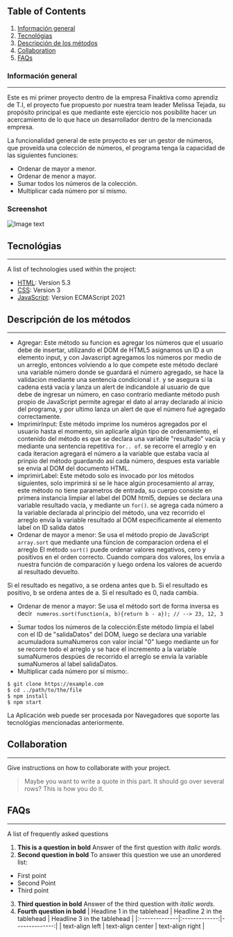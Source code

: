 ## Table of Contents
1. [Información general](#Información-general)
2. [Tecnológias](#Tecnológias)
3. [Descripción de los métodos](#Descripción-de-los-métodos)
4. [Collaboration](#collaboration)
5. [FAQs](#faqs)
### Información general
***
Este es mi primer proyecto dentro de la empresa Finaktiva como aprendiz de T.I, el proyecto fue propuesto por nuestra team leader Melissa Tejada, su propósito principal es que mediante este ejercicio nos posibilite hacer un acercamiento de lo que hace un desarrollador dentro de la mencionada empresa.

La funcionalidad general de este proyecto es ser un gestor de números, que proveída una colección de números, el programa tenga la capacidad de las siguientes funciones:
* Ordenar de mayor a menor.
* Ordenar de menor a mayor.
* Sumar todos los números de la colección.
* Multiplicar cada número por sí mismo. 

### Screenshot
![Image text](https://www.united-internet.de/fileadmin/user_upload/Brands/Downloads/Logo_IONOS_by.jpg)
## Tecnológias
***
A list of technologies used within the project:
* [HTML](https://example.com): Version 5.3 
* [CSS](https://example.com): Version 3
* [JavaScript](https://example.com): Version ECMAScript 2021 
## Descripción de los métodos
***
* Agregar: Este método su funcion es agregar los números que el usuario debe de insertar, utilizando el DOM de HTML5 asignamos un ID a un elemento input, y con Javascript agregamos los números por medio de un arreglo, entonces volviendo a lo que compete este método declaré una variable número donde se guardará el número agregado, se hace la validacion mediante una sentencia condicional `` if ``.  y se asegura si la cadena está vacía y lanza un alert de indicandole al usuario de que debe de ingresar un número, en caso contrario mediante método push propio de JavaScript permite agregar el dato al array declarado al inicio del programa, y por ultimo lanza un alert de que el número fué agregado correctamente.
* ImprimirInput: Este método imprime los numéros agregados por el usuario hasta el momento, sin aplicarle algún tipo de ordenamiento, el contenido del método es que se declara una variable  "resultado" vacía y mediante una sentencia repetitiva ``for.. of``. se recorre el arreglo y en cada iteracion agregará el número a la variable que estaba vacía al prinpio del método guardando así cada número, despues esta variable se envia al DOM del documento HTML.
* imprimirLabel: Este método solo es invocado por los métodos siguientes, solo imprimirá si se le hace algún procesamiento al array, este método no tiene parametros de entrada, su cuerpo consiste en primera instancia limpiar el label del DOM html5, depúes se declara una variable resultado vacía, y mediante un ``for()``. se agrega cada número a la variable declarada al principio del método, una vez recorrido el arreglo envía la variable resultado al DOM especificamente al elemento label on ID salida datos
* Ordenar de mayor a menor: Se usa el método propio de JavaScript  ``array.sort`` que mediante una fúncion de comparacion ordena el el arreglo 
El método ``sort()`` puede ordenar valores negativos, cero y positivos en el orden correcto. Cuando compara dos valores, los envía a nuestra función de comparación y luego ordena los valores de acuerdo al resultado devuelto.

Si el resultado es negativo, a se ordena antes que b.
Si el resultado es positivo, b se ordena antes de a.
Si el resultado es 0, nada cambia.

* Ordenar de menor a mayor: Se usa el método sort de forma inversa es decir `` numeros.sort(function(a, b){return b - a}); // --> 23, 12, 3 .``
* Sumar todos los números de la colección:Este método limpia el label con el ID de "salidaDatos" del DOM, luego se declara una variable acumuladora sumaNumeros con valor incial "0" luego mediante un for se recorre todo el arreglo y se hace el incremento a la variable sumaNumeros despúes de recorrido el arreglo  se envía la variable sumaNumeros al label salidaDatos.
* Multiplicar cada número por sí mismo:.
```
$ git clone https://example.com
$ cd ../path/to/the/file
$ npm install
$ npm start
```
La Aplicación web puede ser procesada por Navegadores que soporte las tecnológias mencionadas anteriormente.
## Collaboration
***
Give instructions on how to collaborate with your project.
> Maybe you want to write a quote in this part. 
> It should go over several rows?
> This is how you do it.
## FAQs
***
A list of frequently asked questions
1. **This is a question in bold**
Answer of the first question with _italic words_. 
2. __Second question in bold__ 
To answer this question we use an unordered list:
* First point
* Second Point
* Third point
3. **Third question in bold**
Answer of the third question with *italic words*.
4. **Fourth question in bold**
| Headline 1 in the tablehead | Headline 2 in the tablehead | Headline 3 in the tablehead |
|:--------------|:-------------:|--------------:|
| text-align left | text-align center | text-align right |